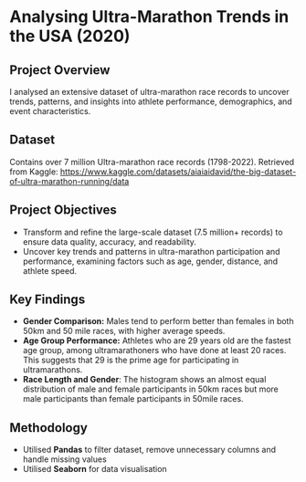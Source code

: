 # Analysing Ultra-Marathon Trends in the USA (2020)

## Project Overview
I analysed an extensive dataset of ultra-marathon race records to uncover trends, patterns, and insights into athlete performance, demographics, and event characteristics. 

## Dataset
Contains over 7 million Ultra-marathon race records (1798-2022).
Retrieved from Kaggle: https://www.kaggle.com/datasets/aiaiaidavid/the-big-dataset-of-ultra-marathon-running/data 

## Project Objectives
* Transform and refine the large-scale dataset (7.5 million+ records) to ensure data quality, accuracy, and readability.
* Uncover key trends and patterns in ultra-marathon participation and performance, examining factors such as age, gender, distance, and athlete speed.

## Key Findings
* **Gender Comparison:** Males tend to perform better than females in both 50km and 50 mile races, with higher average speeds.
* **Age Group Performance:** Athletes who are 29 years old are the fastest age group, among ultramarathoners who have done at least 20 races. This suggests that 29 is the prime age for participating in ultramarathons.
* **Race Length and Gender**: The histogram shows an almost equal distribution of male and female participants in 50km races but more male participants than female participants in 50mile races.

  
## Methodology
* Utilised **Pandas** to filter dataset, remove unnecessary columns and handle missing values
* Utilised **Seaborn** for data visualisation

